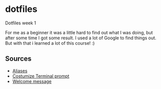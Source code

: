 # dotfiles
Dotfiles week 1 

For me as a beginner it was a little hard to find out what I was doing, but after some time I got some result.
I used a lot of Google to find things out. But with that i learned a lot of this course! :) 

## Sources
- [Aliases](https://www.digitalocean.com/community/tutorials/an-introduction-to-useful-bash-aliases-and-functions) 
- [Costumize Terminal prompt](http://osxdaily.com/2006/12/11/how-to-customize-your-terminal-prompt/)
- [Welcome message](https://unix.stackexchange.com/questions/171938/how-to-display-welcome-message-in-unix)

